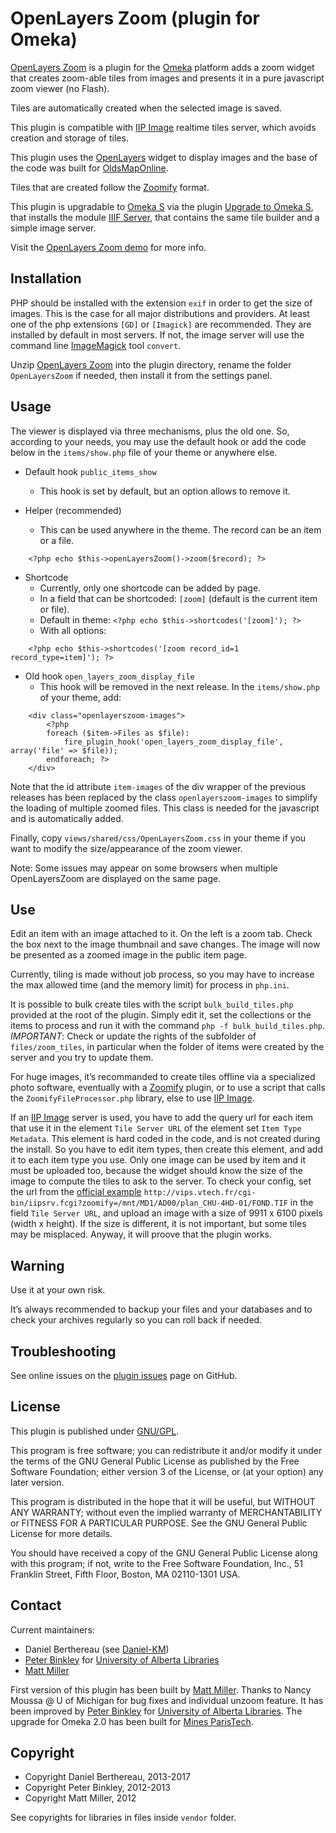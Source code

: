 OpenLayers Zoom (plugin for Omeka)
==================================

[OpenLayers Zoom] is a plugin for the [Omeka] platform adds a zoom widget that
creates zoom-able tiles from images and presents it in a pure javascript zoom
viewer (no Flash).

Tiles are automatically created when the selected image is saved.

This plugin is compatible with [IIP Image] realtime tiles server, which avoids
creation and storage of tiles.

This plugin uses the [OpenLayers] widget to display images and the base of the
code was built for [OldsMapOnline].

Tiles that are created follow the [Zoomify] format.

This plugin is upgradable to [Omeka S] via the plugin [Upgrade to Omeka S], that
installs the module [IIIF Server], that contains the same tile builder and a
simple image server.

Visit the [OpenLayers Zoom demo] for more info.


Installation
------------

PHP should be installed with the extension `exif` in order to get the size of
images. This is the case for all major distributions and providers. At least one
of the php extensions `[GD]` or `[Imagick]` are recommended. They are installed
by default in most servers. If not, the image server will use the command line
[ImageMagick] tool `convert`.

Unzip [OpenLayers Zoom] into the plugin directory, rename the folder `OpenLayersZoom`
if needed, then install it from the settings panel.


Usage
-----

The viewer is displayed via three mechanisms, plus the old one. So, according to
your needs, you may use the default hook or add the code below in the
`items/show.php` file of your theme or anywhere else.

* Default hook `public_items_show`
    - This hook is set by default, but an option allows to remove it.

* Helper (recommended)
    - This can be used anywhere in the theme. The record can be an item or a
    file.

```
    <?php echo $this->openLayersZoom()->zoom($record); ?>
```

* Shortcode
    - Currently, only one shortcode can be added by page.
    - In a field that can be shortcoded: `[zoom]` (default is the current item
    or file).
    - Default in theme: `<?php echo $this->shortcodes('[zoom]'); ?>`
    - With all options:

```
    <?php echo $this->shortcodes('[zoom record_id=1 record_type=item]'); ?>
```

* Old hook `open_layers_zoom_display_file`
    - This hook will be removed in the next release. In the `items/show.php` of
    your theme, add:

```
    <div class="openlayerszoom-images">
        <?php
        foreach ($item->Files as $file):
            fire_plugin_hook('open_layers_zoom_display_file', array('file' => $file));
        endforeach; ?>
    </div>
```

Note that the id attribute `item-images` of the div wrapper of the previous
releases has been replaced by the class `openlayerszoom-images` to simplify
the loading of multiple zoomed files. This class is needed for the javascript
and is automatically added.

Finally, copy `views/shared/css/OpenLayersZoom.css` in your theme if you want to
modify the size/appearance of the zoom viewer.

Note: Some issues may appear on some browsers when multiple OpenLayersZoom are
displayed on the same page.


Use
---

Edit an item with an image attached to it. On the left is a zoom tab. Check the
box next to the image thumbnail and save changes. The image will now be
presented as a zoomed image in the public item page.

Currently, tiling is made without job process, so you may have to increase the
max allowed time (and the memory limit) for process in `php.ini`.

It is possible to bulk create tiles with the script `bulk_build_tiles.php`
provided at the root of the plugin. Simply edit it, set the collections or the
items to process and run it with the command `php -f bulk_build_tiles.php`.
*IMPORTANT*: Check or update the rights of the subfolder of `files/zoom_tiles`,
in particular when the folder of items were created by the server and you try to
update them.

For huge images, it’s recommanded to create tiles offline via a specialized
photo software, eventually with a [Zoomify] plugin, or to use a script that
calls the `ZoomifyFileProcessor.php` library, else to use [IIP Image].

If an [IIP Image] server is used, you have to add the query url for each item
that use it in the element `Tile Server URL` of the element set `Item Type Metadata`.
This element is hard coded in the code, and is not created during the install.
So you have to edit item types, then create this element, and add it to each
item type you use. Only one image can be used by item and it must be uploaded
too, because the widget should know the size of the image to compute the tiles
to ask to the server. To check your config, set the url from the [official example]
`http://vips.vtech.fr/cgi-bin/iipsrv.fcgi?zoomify=/mnt/MD1/AD00/plan_CHU-4HD-01/FOND.TIF`
in the field `Tile Server URL`, and upload an image with a size of 9911 x 6100
pixels (width x height). If the size is different, it is not important, but some
tiles may be misplaced. Anyway, it will proove that the plugin works.


Warning
-------

Use it at your own risk.

It’s always recommended to backup your files and your databases and to check
your archives regularly so you can roll back if needed.


Troubleshooting
---------------

See online issues on the [plugin issues] page on GitHub.


License
-------

This plugin is published under [GNU/GPL].

This program is free software; you can redistribute it and/or modify it under
the terms of the GNU General Public License as published by the Free Software
Foundation; either version 3 of the License, or (at your option) any later
version.

This program is distributed in the hope that it will be useful, but WITHOUT
ANY WARRANTY; without even the implied warranty of MERCHANTABILITY or FITNESS
FOR A PARTICULAR PURPOSE. See the GNU General Public License for more
details.

You should have received a copy of the GNU General Public License along with
this program; if not, write to the Free Software Foundation, Inc.,
51 Franklin Street, Fifth Floor, Boston, MA 02110-1301 USA.


Contact
-------

Current maintainers:

* Daniel Berthereau (see [Daniel-KM])
* [Peter Binkley] for [University of Alberta Libraries]
* [Matt Miller]

First version of this plugin has been built by [Matt Miller].
Thanks to Nancy Moussa @ U of Michigan for bug fixes and individual unzoom feature.
It has been improved by [Peter Binkley] for [University of Alberta Libraries].
The upgrade for Omeka 2.0 has been built for [Mines ParisTech].


Copyright
---------

* Copyright Daniel Berthereau, 2013-2017
* Copyright Peter Binkley, 2012-2013
* Copyright Matt Miller, 2012

See copyrights for libraries in files inside `vendor` folder.


[OpenLayers Zoom]: https://github.com/Daniel-KM/OpenLayersZoom
[Omeka]: https://omeka.org
[IIP Image]: http://iipimage.sourceforge.net
[OpenLayers]: http://www.openlayers.org
[OldsMapOnline]: http://www.oldmapsonline.org
[Zoomify]: http://www.zoomify.com
[Omeka S]: https://omeka.org/s
[Upgrade to Omeka S]: https://github.com/Daniel-KM/UpgradeToOmekaS
[IIIF Server]: https://github.com/Daniel-KM/Omeka-S-module-IiifServer
[OpenLayers Zoom demo]: http://thisismattmiller.com/zoom
[OpenLayers Zoom]: https://github.com/thisismattmiller/OpenLayers-Omeka-Zoom-Plugin
[GD]: https://secure.php.net/manual/en/book.image.php
[Imagick]: https://php.net/manual/en/book.imagick.php
[ImageMagick]: https://www.imagemagick.org/
[official example]: https://openlayers.org/en/latest/examples/zoomify.html
[plugin issues]: https://github.com/Daniel-KM/OpenLayersZoom/issues
[GNU/GPL]: https://www.gnu.org/licenses/gpl-3.0.html
[Daniel-KM]: https://github.com/Daniel-KM "Daniel Berthereau"
[Peter Binkley]: https://github.com/pbinkley
[University of Alberta Libraries]: https://github.com/ualbertalib
[Matt Miller]: https://github.com/thisismattmiller
[Mines ParisTech]: http://bib.mines-paristech.fr
